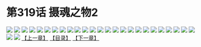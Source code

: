 # 第319话 摄魂之物2
![](https://s1.baozimh.com/scomic/sanyanxiaotianlu-samanhua/0/318-7qlh/1.jpg)
![](https://s1.baozimh.com/scomic/sanyanxiaotianlu-samanhua/0/318-7qlh/2.jpg)
![](https://s1.baozimh.com/scomic/sanyanxiaotianlu-samanhua/0/318-7qlh/3.jpg)
![](https://s1.baozimh.com/scomic/sanyanxiaotianlu-samanhua/0/318-7qlh/4.jpg)
![](https://s1.baozimh.com/scomic/sanyanxiaotianlu-samanhua/0/318-7qlh/5.jpg)
![](https://s1.baozimh.com/scomic/sanyanxiaotianlu-samanhua/0/318-7qlh/6.jpg)
![](https://s1.baozimh.com/scomic/sanyanxiaotianlu-samanhua/0/318-7qlh/7.jpg)
![](https://s1.baozimh.com/scomic/sanyanxiaotianlu-samanhua/0/318-7qlh/8.jpg)
![](https://s1.baozimh.com/scomic/sanyanxiaotianlu-samanhua/0/318-7qlh/9.jpg)
![](https://s1.baozimh.com/scomic/sanyanxiaotianlu-samanhua/0/318-7qlh/10.jpg)
![](https://s1.baozimh.com/scomic/sanyanxiaotianlu-samanhua/0/318-7qlh/11.jpg)
![](https://s1.baozimh.com/scomic/sanyanxiaotianlu-samanhua/0/318-7qlh/12.jpg)
![](https://s1.baozimh.com/scomic/sanyanxiaotianlu-samanhua/0/318-7qlh/13.jpg)
![](https://s1.baozimh.com/scomic/sanyanxiaotianlu-samanhua/0/318-7qlh/14.jpg)
![](https://s1.baozimh.com/scomic/sanyanxiaotianlu-samanhua/0/318-7qlh/15.jpg)
![](https://s1.baozimh.com/scomic/sanyanxiaotianlu-samanhua/0/318-7qlh/16.jpg)
![](https://s1.baozimh.com/scomic/sanyanxiaotianlu-samanhua/0/318-7qlh/17.jpg)
![](https://s1.baozimh.com/scomic/sanyanxiaotianlu-samanhua/0/318-7qlh/18.jpg)
![](https://s1.baozimh.com/scomic/sanyanxiaotianlu-samanhua/0/318-7qlh/19.jpg)
![](https://s1.baozimh.com/scomic/sanyanxiaotianlu-samanhua/0/318-7qlh/20.jpg)
![](https://s1.baozimh.com/scomic/sanyanxiaotianlu-samanhua/0/318-7qlh/21.jpg)
![](https://s1.baozimh.com/scomic/sanyanxiaotianlu-samanhua/0/318-7qlh/22.jpg)
![](https://s1.baozimh.com/scomic/sanyanxiaotianlu-samanhua/0/318-7qlh/23.jpg)
![](https://s1.baozimh.com/scomic/sanyanxiaotianlu-samanhua/0/318-7qlh/24.jpg)
![](https://s1.baozimh.com/scomic/sanyanxiaotianlu-samanhua/0/318-7qlh/25.jpg)
![](https://s1.baozimh.com/scomic/sanyanxiaotianlu-samanhua/0/318-7qlh/26.jpg)
![](https://s1.baozimh.com/scomic/sanyanxiaotianlu-samanhua/0/318-7qlh/27.jpg)
[【上一章】](./318.md)
[【目录】](./README.md)
[【下一章】](./320.md)
